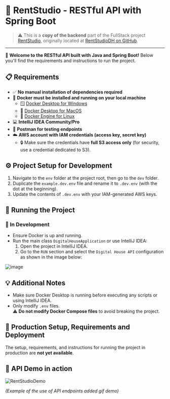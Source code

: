 # 🎨 RentStudio - RESTful API with Spring Boot

> ⚠️ This is a **copy of the backend** part of the FullStack project [RentStudio](https://github.com/RentStudioDH), originally located at [RentStudioDH on GitHub](https://github.com/RentStudioDH).

---

👋 **Welcome to the RESTful API built with Java and Spring Boot!** Below you'll find the requirements and instructions to run the project.

## 📋 Requirements

- ✅ **No manual installation of dependencies required**
- 🐳 **Docker must be installed and running on your local machine**
  - 🪟 [Docker Desktop for Windows](https://docs.docker.com/desktop/install/windows-install/)
  - 🍎 [Docker Desktop for MacOS](https://docs.docker.com/desktop/install/mac-install/)
  - 🐧 [Docker Engine for Linux](https://docs.docker.com/engine/install/)
- 💻 **IntelliJ IDEA Community/Pro**
- 📮 **Postman for testing endpoints**
- ☁️ **AWS account with IAM credentials (access key, secret key)**
  - 🔒 Make sure the credentials have **full S3 access only** (for security, use a credential dedicated to S3).

## ⚙️ Project Setup for Development

1. Navigate to the `env` folder at the project root, then go to the `dev` folder.
2. Duplicate the `example.dev.env` file and rename it to `.dev.env` (with the dot at the beginning).
3. Update the contents of `.dev.env` with your IAM-generated AWS keys.

## 🚀 Running the Project

### 🧪 In Development

- Ensure Docker is up and running.
- Run the main class `DigitalHouseApplication` or use IntelliJ IDEA:
  1. Open the project in IntelliJ IDEA.
  2. Go to the `RUN` section and select the `Digital House API` configuration as shown in the image below:

![image](https://github.com/1774-ProyectoIntegrador/backend/assets/29287036/19385d9e-c542-474b-947b-6aabbe0652e4)

## 💡 Additional Notes

- Make sure Docker Desktop is running before executing any scripts or using IntelliJ IDEA.
- Only modify `.env` files.  
  ⚠️ **Do not modify Docker Compose files** to avoid breaking the project.

## 🚧 Production Setup, Requirements and Deployment

The setup, requirements, and instructions for running the project in production are **not yet available**.


## 🎥 API Demo in action  

![RentStudioDemo](docs/RentStudioBackend.gif.gif)  

*(Example of the use of API endpoints added gif demo)*  
